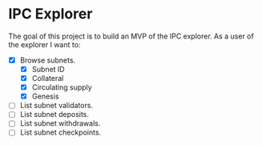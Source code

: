 # IPC Explorer

The goal of this project is to build an MVP of the IPC explorer.
As a user of the explorer I want to:

- [x] Browse subnets.
    - [x] Subnet ID
    - [x] Collateral
    - [x] Circulating supply
    - [x] Genesis
- [ ] List subnet validators.
- [ ] List subnet deposits.
- [ ] List subnet withdrawals.
- [ ] List subnet checkpoints.

